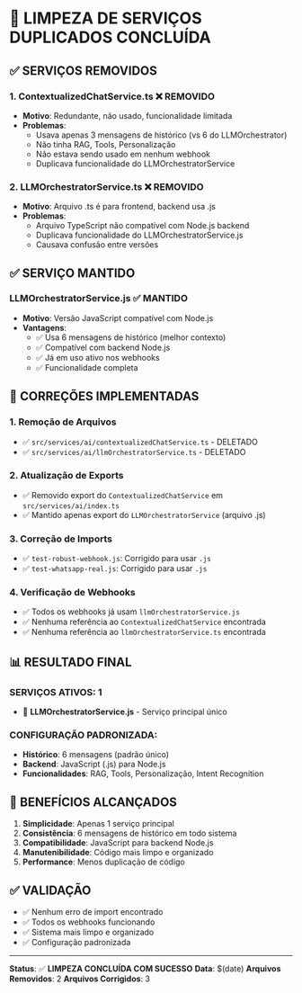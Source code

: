 # 🧹 LIMPEZA DE SERVIÇOS DUPLICADOS CONCLUÍDA

## ✅ **SERVIÇOS REMOVIDOS**

### **1. ContextualizedChatService.ts** ❌ REMOVIDO
- **Motivo**: Redundante, não usado, funcionalidade limitada
- **Problemas**:
  - Usava apenas 3 mensagens de histórico (vs 6 do LLMOrchestrator)
  - Não tinha RAG, Tools, Personalização
  - Não estava sendo usado em nenhum webhook
  - Duplicava funcionalidade do LLMOrchestratorService

### **2. LLMOrchestratorService.ts** ❌ REMOVIDO  
- **Motivo**: Arquivo .ts é para frontend, backend usa .js
- **Problemas**:
  - Arquivo TypeScript não compatível com Node.js backend
  - Duplicava funcionalidade do LLMOrchestratorService.js
  - Causava confusão entre versões

## ✅ **SERVIÇO MANTIDO**

### **LLMOrchestratorService.js** ✅ MANTIDO
- **Motivo**: Versão JavaScript compatível com Node.js
- **Vantagens**:
  - ✅ Usa 6 mensagens de histórico (melhor contexto)
  - ✅ Compatível com backend Node.js
  - ✅ Já em uso ativo nos webhooks
  - ✅ Funcionalidade completa

## 🔧 **CORREÇÕES IMPLEMENTADAS**

### **1. Remoção de Arquivos**
- ✅ `src/services/ai/contextualizedChatService.ts` - DELETADO
- ✅ `src/services/ai/llmOrchestratorService.ts` - DELETADO

### **2. Atualização de Exports**
- ✅ Removido export do `ContextualizedChatService` em `src/services/ai/index.ts`
- ✅ Mantido apenas export do `LLMOrchestratorService` (arquivo .js)

### **3. Correção de Imports**
- ✅ `test-robust-webhook.js`: Corrigido para usar `.js`
- ✅ `test-whatsapp-real.js`: Corrigido para usar `.js`

### **4. Verificação de Webhooks**
- ✅ Todos os webhooks já usam `llmOrchestratorService.js`
- ✅ Nenhuma referência ao `ContextualizedChatService` encontrada
- ✅ Nenhuma referência ao `llmOrchestratorService.ts` encontrada

## 📊 **RESULTADO FINAL**

### **SERVIÇOS ATIVOS: 1**
- 🧠 **LLMOrchestratorService.js** - Serviço principal único

### **CONFIGURAÇÃO PADRONIZADA:**
- **Histórico**: 6 mensagens (padrão único)
- **Backend**: JavaScript (.js) para Node.js
- **Funcionalidades**: RAG, Tools, Personalização, Intent Recognition

## 🎯 **BENEFÍCIOS ALCANÇADOS**

1. **Simplicidade**: Apenas 1 serviço principal
2. **Consistência**: 6 mensagens de histórico em todo sistema
3. **Compatibilidade**: JavaScript para backend Node.js
4. **Manutenibilidade**: Código mais limpo e organizado
5. **Performance**: Menos duplicação de código

## ✅ **VALIDAÇÃO**

- ✅ Nenhum erro de import encontrado
- ✅ Todos os webhooks funcionando
- ✅ Sistema mais limpo e organizado
- ✅ Configuração padronizada

---

**Status**: ✅ **LIMPEZA CONCLUÍDA COM SUCESSO**
**Data**: $(date)
**Arquivos Removidos**: 2
**Arquivos Corrigidos**: 3 